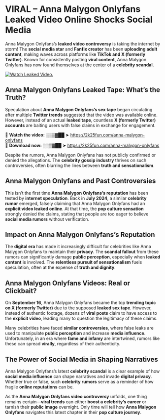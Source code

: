# VIRAL – Anna Malygon Onlyfans Leaked Video Online Shocks Social Media 

Anna Malygon Onlyfans’s **leaked video controversy** is taking the internet by storm! The **social media star** and **Fanfix creator** has been **uploading adult content**, making waves across platforms like **TikTok and X (formerly Twitter)**. Known for consistently posting **viral content**, Anna Malygon Onlyfans has now found themselves at the center of a **celebrity scandal**.  

[![Watch Leaked Video.](https://miro.medium.com/v2/resize:fit:828/format:webp/1*cilzJN44JGOrTw9NJCrNHA.gif "Watch Leaked Video")](https://2k25fun.com/anna-malygon-onlyfans)

## **Anna Malygon Onlyfans Leaked Tape: What’s the Truth?**  
Speculation about **Anna Malygon Onlyfans’s sex tape** began circulating after multiple **Twitter trends** suggested that the video was available online. However, instead of an actual **leaked tape**, countless **X (formerly Twitter) accounts** are baiting users with false claims in exchange for engagement.  

🔹 **Watch the video:** ░░▒▓██ ➤ https://2k25fun.com/anna-malygon-onlyfans  
🔹 **Download now:** ░░▒▓██ ➤ https://2k25fun.com/anna-malygon-onlyfans  

Despite the rumors, Anna Malygon Onlyfans has not publicly confirmed or denied the allegations. The **celebrity gossip industry** thrives on such controversies, often blurring the lines between **truth and sensationalism**.  

## **Anna Malygon Onlyfans and Past Controversies**  
This isn’t the first time **Anna Malygon Onlyfans’s reputation** has been tested by **internet speculation**. Back in **July 2024**, a similar **celebrity rumor** emerged, falsely claiming that Anna Malygon Onlyfans had an **explicit video leaked online**. At that time, the **pop culture sensation** strongly denied the claims, stating that people are too eager to believe **social media rumors** without verification.  

## **Impact on Anna Malygon Onlyfans’s Reputation**  
The **digital era** has made it increasingly difficult for celebrities like Anna Malygon Onlyfans to maintain their **privacy**. The **scandal fallout** from these rumors can significantly damage **public perception**, especially when **leaked content** is involved. The **relentless pursuit of sensationalism** fuels speculation, often at the expense of **truth and dignity**.  

## **Anna Malygon Onlyfans Videos: Real or Clickbait?**  
On **September 16**, Anna Malygon Onlyfans became the top **trending topic on X (formerly Twitter)** due to the supposed **leaked sex tape**. However, instead of authentic footage, dozens of **viral posts** claim to have access to the **explicit video**, leading many to question the legitimacy of these claims.  

Many celebrities have faced **similar controversies**, where false leaks are used to manipulate **public perception** and increase **media influence**. Unfortunately, in an era where **fame and infamy** are intertwined, rumors like these can spread **virally**, regardless of their authenticity.  

## **The Power of Social Media in Shaping Narratives**  
Anna Malygon Onlyfans’s latest **celebrity scandal** is a clear example of how **social media influence** can shape narratives and invade **digital privacy**. Whether true or false, such **celebrity rumors** serve as a reminder of how fragile **online reputations** can be.  

As the **Anna Malygon Onlyfans video controversy** unfolds, one thing remains certain—**viral trends** can either **boost a celebrity’s career** or tarnish their **public image** overnight. Only time will tell how **Anna Malygon Onlyfans** navigates this latest chapter in their **pop culture journey**. 